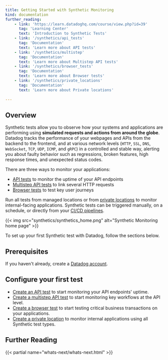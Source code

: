 ```yaml
---
title: Getting Started with Synthetic Monitoring
kind: documentation
further_reading:
    - link: 'https://learn.datadoghq.com/course/view.php?id=39'
      tag: 'Learning Center'
      text: 'Introduction to Synthetic Tests'
    - link: '/synthetics/api_tests'
      tag: 'Documentation'
      text: 'Learn more about API tests'
    - link: '/synthetics/multistep'
      tag: 'Documentation'
      text: 'Learn more about Multistep API tests'
    - link: '/synthetics/browser_tests'
      tag: 'Documentation'
      text: 'Learn more about Browser tests'
    - link: '/synthetics/private_locations'
      tag: 'Documentation'
      text: 'Learn more about Private locations'
      
---
```


## Overview

Synthetic tests allow you to observe how your systems and applications are performing using **simulated requests and actions from around the globe**. Datadog tracks the performance of your webpages and APIs from the backend to the frontend, and at various network levels (`HTTP`, `SSL`, `DNS`, `WebSocket`, `TCP`, `UDP`, `ICMP`, and `gRPC`) in a controlled and stable way, alerting you about faulty behavior such as regressions, broken features, high response times, and unexpected status codes.

There are three ways to monitor your applications: 

- [API tests][1] to monitor the uptime of your API endpoints
- [Multistep API tests][2] to link several HTTP requests
- [Browser tests][3] to test key user journeys

Run all tests from managed locations or from [private locations][4] to monitor internal-facing applications. Synthetic tests can be triggered manually, on a schedule, or directly from your [CI/CD pipelines][5].

{{< img src="synthetics/synthetics_home.png" alt="Synthetic Monitoring home page" >}}

To set up your first Synthetic test with Datadog, follow the sections below.

## Prerequisites

If you haven't already, create a [Datadog account][6].

## Configure your first test

- [Create an API test][7] to start monitoring your API endpoints' uptime.
- [Create a multistep API test][8] to start monitoring key workflows at the API level.
- [Create a browser test][9] to start testing critical business transactions on your applications.
- [Create a private location][10] to monitor internal applications using all Synthetic test types.

## Further Reading

{{< partial name="whats-next/whats-next.html" >}}

[1]: /synthetics/api_tests/
[2]: /synthetics/multistep
[3]: /synthetics/browser_tests/
[4]: /synthetics/private_locations
[5]: /synthetics/cicd_integrations
[6]: https://www.datadoghq.com/
[7]: /getting_started/synthetics/api_test/
[8]: /getting_started/synthetics/api_test/#create-a-multistep-api-test
[9]: /getting_started/synthetics/browser_test/
[10]: /getting_started/synthetics/private_location/
